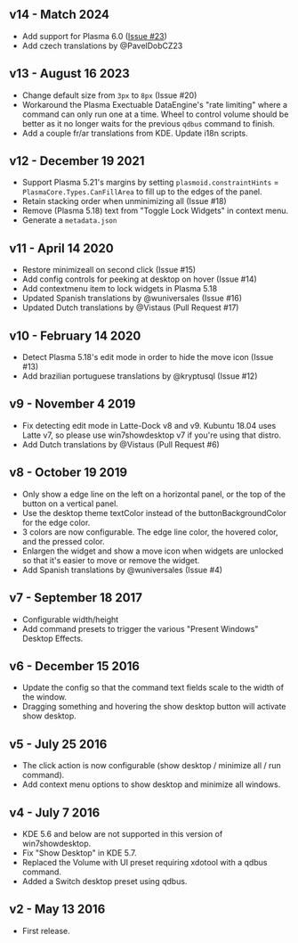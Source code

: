 ## v14 - Match 2024

* Add support for Plasma 6.0 ([Issue #23](https://github.com/Zren/plasma-applet-win7showdesktop/issues/23))
* Add czech translations by @PavelDobCZ23

## v13 - August 16 2023

* Change default size from `3px` to `8px` (Issue #20)
* Workaround the Plasma Exectuable DataEngine's "rate limiting" where a command can only run one at a time. Wheel to control volume should be better as it no longer waits for the previous `qdbus` command to finish.
* Add a couple fr/ar translations from KDE. Update i18n scripts.

## v12 - December 19 2021

* Support Plasma 5.21's margins by setting `plasmoid.constraintHints` = `PlasmaCore.Types.CanFillArea` to fill up to the edges of the panel.
* Retain stacking order when unminimizing all (Issue #18)
* Remove (Plasma 5.18) text from "Toggle Lock Widgets" in context menu.
* Generate a `metadata.json`

## v11 - April 14 2020

* Restore minimizeall on second click (Issue #15)
* Add config controls for peeking at desktop on hover (Issue #14)
* Add contextmenu item to lock widgets in Plasma 5.18
* Updated Spanish translations by @wuniversales (Issue #16)
* Updated Dutch translations by @Vistaus (Pull Request #17)

## v10 - February 14 2020

* Detect Plasma 5.18's edit mode in order to hide the move icon (Issue #13)
* Add brazilian portuguese translations by @kryptusql (Issue #12)

## v9 - November 4 2019

* Fix detecting edit mode in Latte-Dock v8 and v9. Kubuntu 18.04 uses Latte v7, so please use win7showdesktop v7 if you're using that distro.
* Add Dutch translations by @Vistaus (Pull Request #6)

## v8 - October 19 2019

* Only show a edge line on the left on a horizontal panel, or the top of the button on a vertical panel.
* Use the desktop theme textColor instead of the buttonBackgroundColor for the edge color.
* 3 colors are now configurable. The edge line color, the hovered color, and the pressed color.
* Enlargen the widget and show a move icon when widgets are unlocked so that it's easier to move or remove the widget.
* Add Spanish translations by @wuniversales (Issue #4)

## v7 - September 18 2017

* Configurable width/height
* Add command presets to trigger the various "Present Windows" Desktop Effects.

## v6 - December 15 2016

* Update the config so that the command text fields scale to the width of the window.
* Dragging something and hovering the show desktop button will activate show desktop.

## v5 - July 25 2016

* The click action is now configurable (show desktop / minimize all / run command).
* Add context menu options to show desktop and minimize all windows.

## v4 - July 7 2016

* KDE 5.6 and below are not supported in this version of win7showdesktop.
* Fix "Show Desktop" in KDE 5.7.
* Replaced the Volume with UI preset requiring xdotool with a qdbus command.
* Added a Switch desktop preset using qdbus.

## v2 - May 13 2016

* First release.
